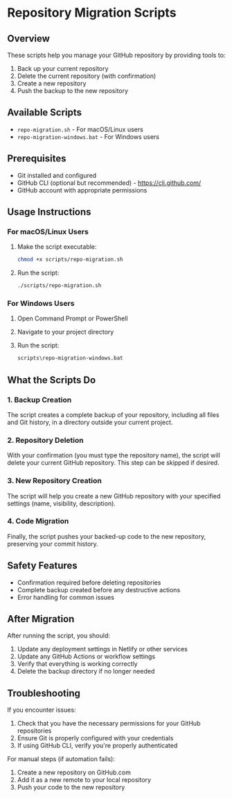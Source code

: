 # Repository Migration Scripts

## Overview

These scripts help you manage your GitHub repository by providing tools to:

1. Back up your current repository
2. Delete the current repository (with confirmation)
3. Create a new repository
4. Push the backup to the new repository

## Available Scripts

- `repo-migration.sh` - For macOS/Linux users
- `repo-migration-windows.bat` - For Windows users

## Prerequisites

- Git installed and configured
- GitHub CLI (optional but recommended) - https://cli.github.com/
- GitHub account with appropriate permissions

## Usage Instructions

### For macOS/Linux Users

1. Make the script executable:
   ```bash
   chmod +x scripts/repo-migration.sh
   ```

2. Run the script:
   ```bash
   ./scripts/repo-migration.sh
   ```

### For Windows Users

1. Open Command Prompt or PowerShell

2. Navigate to your project directory

3. Run the script:
   ```cmd
   scripts\repo-migration-windows.bat
   ```

## What the Scripts Do

### 1. Backup Creation

The script creates a complete backup of your repository, including all files and Git history, in a directory outside your current project.

### 2. Repository Deletion

With your confirmation (you must type the repository name), the script will delete your current GitHub repository. This step can be skipped if desired.

### 3. New Repository Creation

The script will help you create a new GitHub repository with your specified settings (name, visibility, description).

### 4. Code Migration

Finally, the script pushes your backed-up code to the new repository, preserving your commit history.

## Safety Features

- Confirmation required before deleting repositories
- Complete backup created before any destructive actions
- Error handling for common issues

## After Migration

After running the script, you should:

1. Update any deployment settings in Netlify or other services
2. Update any GitHub Actions or workflow settings
3. Verify that everything is working correctly
4. Delete the backup directory if no longer needed

## Troubleshooting

If you encounter issues:

1. Check that you have the necessary permissions for your GitHub repositories
2. Ensure Git is properly configured with your credentials
3. If using GitHub CLI, verify you're properly authenticated

For manual steps (if automation fails):

1. Create a new repository on GitHub.com
2. Add it as a new remote to your local repository
3. Push your code to the new repository
